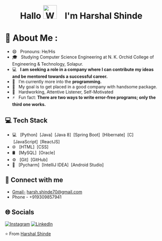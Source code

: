 <h1 align="center"> Hallo  <img src="https://media.tenor.com/QG65z_UQSCgAAAAj/jorrparivar-digital-pratik.gif" 
         alt="Waving hand animated gif"
         height="45"
         width="45" /> &nbsp;&nbsp; I'm Harshal Shinde</h1>
         
# 💫 About Me :
- 😄 &nbsp; Pronouns: He/His
- 🎓 &nbsp; Studying Computer Science Engineering at N. K. Orchid College of Engineering & Technology, Solapur.
- 💻 &nbsp; **I am seeking a role in a company where I can contribute my ideas and be mentored towards a successful career.**
- 🔭 &nbsp; I’m currently more into the **programming.**
- 🎯 &nbsp; My goal is to get placed in a good company with handsome package.
- 🌱 &nbsp; Hardworking, Attentive Listener, Self-Motivated
- ⚡ &nbsp; Fun fact: **There are two ways to write error-free programs; only the third one works.**

## 💻 Tech Stack
- 💻 &nbsp;
  [Python]
  &nbsp;[Java]
  &nbsp;[Java 8]
  &nbsp;[Spring Boot]
  &nbsp;[Hibernate]
  &nbsp;[C]
  &nbsp;[JavaScript]
  &nbsp;[ReactJS]
- 🌐 &nbsp;
  [HTML]
  &nbsp;[CSS]
- 🛢 &nbsp;
  [MySQL]
  &nbsp;[Oracle]
- ⚙️ &nbsp;
  [Git]
  &nbsp;[GitHub]
- 🔧 &nbsp;
  [Pycharm]
  &nbsp;[IntelliJ IDEA]
  &nbsp;[Android Studio]

## 🤝 Connect with me 
- [Gmail-](mailto:harsh.shinde70@gmail.com) harsh.shinde70@gmail.com
- Phone - +919309857941 <br/>

## 🌐 Socials
[![Instagram](https://img.shields.io/badge/Instagram-E4405F?style=for-the-badge&logo=instagram&logoColor=white)](https://www.instagram.com/harshshinde_70/) 
[![LinkedIn](https://img.shields.io/badge/LinkedIn-0077B5?style=for-the-badge&logo=linkedin&logoColor=white)](https://www.linkedin.com/in/harshal-shinde-7374a1227/)

⭐️ From [Harshal Shinde](https://github.com/HarshalShinde03)
